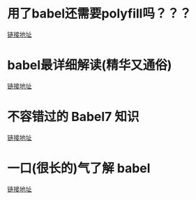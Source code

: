 # 用了babel还需要polyfill吗？？？

[链接地址](https://juejin.im/post/5efdaa8ff265da22b6493339)

# babel最详细解读(精华又通俗)

[链接地址](https://juejin.im/post/5ef4d681e51d4534b8681541)

# 不容错过的 Babel7 知识

[链接地址](https://juejin.im/post/5ddff3abe51d4502d56bd143)

# 一口(很长的)气了解 babel

[链接地址](https://juejin.im/post/5c19c5e0e51d4502a232c1c6)